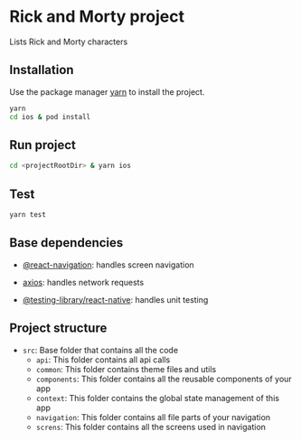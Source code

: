 # Rick and Morty project

Lists Rick and Morty characters



## Installation

Use the package manager [yarn](https://yarnpkg.com/) to install the project.

```bash
yarn
cd ios & pod install
```

## Run project

```bash
cd <projectRootDir> & yarn ios
```

## Test

```bash
yarn test
```

## Base dependencies

* [@react-navigation](https://reactnavigation.org/): handles screen navigation

* [axios](https://axios-http.com/docs/intro): handles network requests

* [@testing-library/react-native](https://testing-library.com/): handles unit testing

## Project structure

* `src`: Base folder that contains all the code
    * `api`: This folder contains all api calls
    * `common`: This folder contains theme files and utils
    * `components`: This folder contains all the reusable components of your app
    * `context`: This folder contains the global state management of this app
    * `navigation`: This folder contains all file parts of your navigation
    * `screns`: This folder contains all the screens used in navigation
